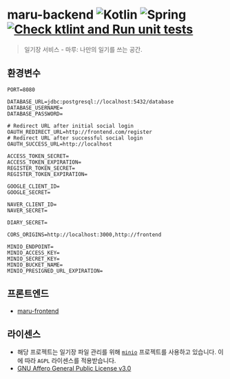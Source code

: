 # maru-backend ![Kotlin](https://img.shields.io/badge/kotlin-%237F52FF.svg?logo=kotlin&logoColor=white) 	![Spring](https://img.shields.io/badge/spring-%236DB33F.svg?logo=spring&logoColor=white) [![Check ktlint and Run unit tests](https://github.com/SkyLightQP/maru-backend/actions/workflows/ci.yml/badge.svg?event=pull_request)](https://github.com/SkyLightQP/maru-backend/actions/workflows/ci.yml)
> 일기장 서비스 - 마루: 나만의 일기를 쓰는 공간.

## 환경변수
```dotenv
PORT=8080

DATABASE_URL=jdbc:postgresql://localhost:5432/database
DATABASE_USERNAME=
DATABASE_PASSWORD=

# Redirect URL after initial social login
OAUTH_REDIRECT_URL=http://frontend.com/register
# Redirect URL after successful social login
OAUTH_SUCCESS_URL=http://localhost

ACCESS_TOKEN_SECRET=
ACCESS_TOKEN_EXPIRATION=
REGISTER_TOKEN_SECRET=
REGISTER_TOKEN_EXPIRATION=

GOOGLE_CLIENT_ID=
GOOGLE_SECRET=

NAVER_CLIENT_ID=
NAVER_SECRET=

DIARY_SECRET=

CORS_ORIGINS=http://localhost:3000,http://frontend

MINIO_ENDPOINT=
MINIO_ACCESS_KEY=
MINIO_SECRET_KEY=
MINIO_BUCKET_NAME=
MINIO_PRESIGNED_URL_EXPIRATION=
```

## 프론트엔드

- [maru-frontend](https://github.com/SkyLightQP/maru-frontend)

## 라이센스

- 해당 프로젝트는 일기장 파일 관리를 위해 [`minio`](https://github.com/minio/minio) 프로젝트를 사용하고 있습니다. 이에 따라 `AGPL` 라이센스를 적용받습니다.
- [GNU Affero General Public License v3.0](./LICENSE)

